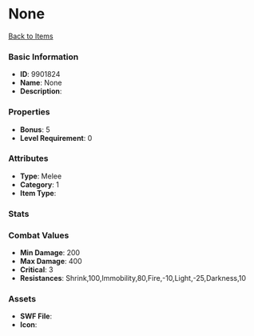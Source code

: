 # None



[Back to Items](../items.md)

### Basic Information

- **ID**: 9901824
- **Name**: None
- **Description**: 

### Properties

- **Bonus**: 5
- **Level Requirement**: 0

### Attributes

- **Type**: Melee
- **Category**: 1
- **Item Type**: 

### Stats


### Combat Values

- **Min Damage**: 200
- **Max Damage**: 400
- **Critical**: 3
- **Resistances**: Shrink,100,Immobility,80,Fire,-10,Light,-25,Darkness,10

### Assets

- **SWF File**: 
- **Icon**: 

